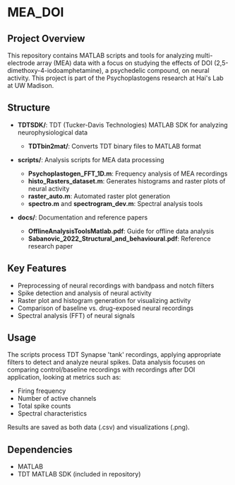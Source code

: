 # MEA_DOI

## Project Overview
This repository contains MATLAB scripts and tools for analyzing multi-electrode array (MEA) data with a focus on studying the effects of DOI (2,5-dimethoxy-4-iodoamphetamine), a psychedelic compound, on neural activity. This project is part of the Psychoplastogens research at Hai's Lab at UW Madison.

## Structure
- **TDTSDK/**: TDT (Tucker-Davis Technologies) MATLAB SDK for analyzing neurophysiological data
  - **TDTbin2mat/**: Converts TDT binary files to MATLAB format

- **scripts/**: Analysis scripts for MEA data processing
  - **Psychoplastogen_FFT_1D.m**: Frequency analysis of MEA recordings
  - **histo_Rasters_dataset.m**: Generates histograms and raster plots of neural activity
  - **raster_auto.m**: Automated raster plot generation
  - **spectro.m** and **spectrogram_dev.m**: Spectral analysis tools

- **docs/**: Documentation and reference papers
  - **OfflineAnalysisToolsMatlab.pdf**: Guide for offline data analysis
  - **Sabanovic_2022_Structural_and_behavioural.pdf**: Reference research paper

## Key Features
- Preprocessing of neural recordings with bandpass and notch filters
- Spike detection and analysis of neural activity
- Raster plot and histogram generation for visualizing activity
- Comparison of baseline vs. drug-exposed neural recordings
- Spectral analysis (FFT) of neural signals

## Usage
The scripts process TDT Synapse 'tank' recordings, applying appropriate filters to detect and analyze neural spikes. Data analysis focuses on comparing control/baseline recordings with recordings after DOI application, looking at metrics such as:
- Firing frequency
- Number of active channels
- Total spike counts
- Spectral characteristics

Results are saved as both data (.csv) and visualizations (.png).

## Dependencies
- MATLAB
- TDT MATLAB SDK (included in repository)
